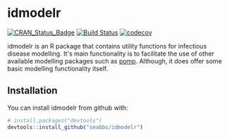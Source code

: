 
<!-- README.md is generated from README.Rmd. Please edit that file -->
idmodelr
========

[![CRAN\_Status\_Badge](http://www.r-pkg.org/badges/version/idmodelr)](https://cran.r-project.org/package=idmodelr) [![Build Status](https://travis-ci.org/seabbs/idmodelr.svg?branch=master)](https://travis-ci.org/seabbs/idmodelr) [![codecov](https://codecov.io/gh/seabbs/idmodelr/branch/master/graph/badge.svg)](https://codecov.io/gh/seabbs/idmodelr)

idmodelr is an R package that contains utility functions for infectious disease modelling. It's main functionality is to facilitate the use of other available modelling packages such as [pomp](http://kingaa.github.io/pomp/). Although, it does offer some basic modelling functionality itself.

Installation
------------

You can install idmodelr from github with:

``` r
# install.packages("devtools")
devtools::install_github("seabbs/idmodelr")
```
